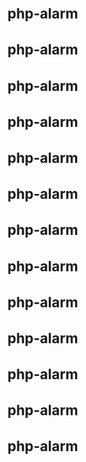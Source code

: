 # php-alarm
# php-alarm
# php-alarm
# php-alarm
# php-alarm
# php-alarm
# php-alarm
# php-alarm
# php-alarm
# php-alarm
# php-alarm
# php-alarm
# php-alarm
